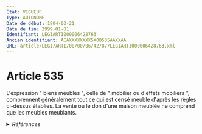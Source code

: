 ```yaml
---
État: VIGUEUR
Type: AUTONOME
Date de début: 1804-03-21
Date de fin: 2999-01-01
Identifiant: LEGIARTI000006428763
Ancien identifiant: ACAXXXXXXXX5X00535AAXXAA
URL: article/LEGI/ARTI/00/00/06/42/87/LEGIARTI000006428763.xml
---
```


<h1>Article 535</h1>

L'expression " biens meubles ", celle de " mobilier ou d'effets mobiliers ",
comprennent généralement tout ce qui est censé meuble d'après les règles
ci-dessus établies. La vente ou le don d'une maison meublée ne comprend que les
meubles meublants.


<details>
  <summary><em>Références</em></summary>

  <h2>Références faites par l'article</h2>
  
  <ul>
    <li>
      CODIFICATION source Loi 1804-01-25
    </li>
    <li>
      CREATION source Loi 1804-01-25 promulguée le 4 février 1804
    </li>
  </ul>
</details>

